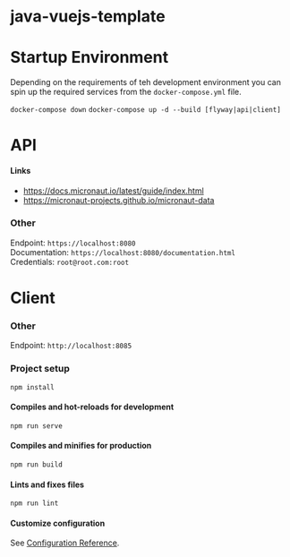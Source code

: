 # java-vuejs-template

# Startup Environment

Depending on the requirements of teh development environment you 
can spin up the required services from the `docker-compose.yml` file.

`docker-compose down`
`docker-compose up -d --build [flyway|api|client]`

# API

#### Links

* https://docs.micronaut.io/latest/guide/index.html  
* https://micronaut-projects.github.io/micronaut-data

### Other 

Endpoint: `https://localhost:8080`  
Documentation: `https://localhost:8080/documentation.html`  
Credentials: `root@root.com:root`

# Client

### Other 

Endpoint: `http://localhost:8085`  

### Project setup
```
npm install
```

#### Compiles and hot-reloads for development
```
npm run serve
```

#### Compiles and minifies for production
```
npm run build
```

#### Lints and fixes files
```
npm run lint
```

#### Customize configuration
See [Configuration Reference](https://cli.vuejs.org/config/).
